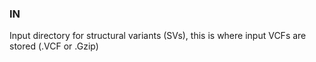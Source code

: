 ### IN
Input directory for structural variants (SVs), this is where input VCFs are stored (.VCF or .Gzip)